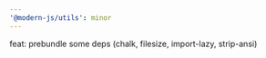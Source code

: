 ```yaml
---
'@modern-js/utils': minor
---
```


feat: prebundle some deps (chalk, filesize, import-lazy, strip-ansi)
